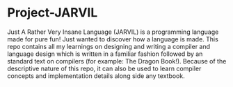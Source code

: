 # Project-JARVIL
Just A Rather Very Insane Language (JARVIL) is a programming language made for pure fun! Just wanted to discover how a language is made. This repo contains all my learnings on designing and writing a compiler and language design which is written in a familiar fashion followed by an standard text on compilers (for example: The Dragon Book!). Because of the descriptive nature of this repo, it can also be used to learn compiler concepts and implementation details along side any textbook.
